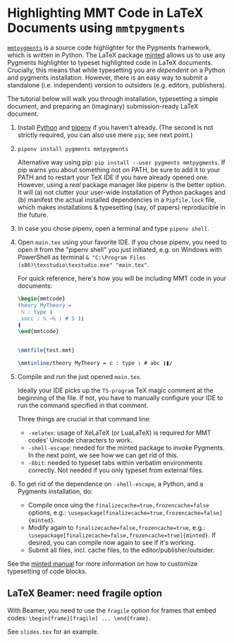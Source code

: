 # Highlighting MMT Code in LaTeX Documents using `mmtpygments`

[`mmtpygments`](./../../) is a source code highlighter for the Pygments framework, which is written in Python.
The LaTeX package [minted](https://ctan.org/pkg/minted) allows us to use any Pygments highlighter to typeset highlighted code in LaTeX documents.
Crucially, this means that while typesetting you are *dependent* on a Python and pygments installation. However, there is an easy way to submit a standalone (i.e. independent) version to outsiders (e.g. editors, publishers).

The tutorial below will walk you through installation, typesetting a simple document, and preparing an (imaginary) submission-ready LaTeX document.

1. Install [Python](https://www.python.org/) and [pipenv](https://pipenv.pypa.io/en/latest/install/#installing-pipenv) if you haven't already. (The second is not strictly required, you can also use mere `pip`; see next point.)
2. `pipenv install pygments mmtpygments`

   Alternative way using pip: `pip install --user pygments mmtpygments`. If pip warns you about something not on PATH, be sure to add it to your PATH and to restart your TeX IDE if you have already opened one. 
   However, using a *real* package manager like pipenv is the better option. It will (a) not clutter your user-wide installation of Python packages and (b) manifest the actual installed dependencies in a `Pipfile.lock` file, which makes installations & typesetting (say, of papers) reproducible in the future.

3. In case you chose pipenv, open a terminal and type `pipenv shell`.
4. Open `main.tex` using your favorite IDE. If you chose pipenv, you need to open it from the "pipenv shell" you just initiated, e.g. on Windows with PowerShell as terminal `& "C:\Program Files (x86)\texstudio\texstudio.exe" "main.tex"`.

   For quick reference, here's how you will be including MMT code in your documents:

   ```tex
   \begin{mmtcode}
   theory MyTheory =
   	ℕ : type ❙
   	succ : ℕ ⟶ℕ ❘ # S 1❙
   ❚
   \end{mmtcode}
   
   
   \mmtfile{test.mmt}
   
   \mmtinline/theory MyTheory = c : type ❘ # abc ❙❚/
   ```

5. Compile and run the just opened `main.tex`.

   Ideally your IDE picks up the `TS-program` TeX magic comment at the beginning of the file. If not, you have to manually configure your IDE to run the command specified in that comment.

   Three things are crucial in that command line:

     - `-xelatex`: usage of XeLaTeX (or LuaLaTeX) is required for MMT codes' Unicode characters to work.
     - `-shell-escape`: needed for the minted package to invoke Pygments. In the next point, we see how we can get rid of this.
     - `-8bit`: needed to typeset tabs within verbatim environments correctly. Not needed if you only typeset from external files.

6. To get rid of the dependence on `-shell-escape`, a Python, and a Pygments installation, do:

   - Compile once uing the `finalizecache=true,frozencache=false` options, e.g.: `\usepackage[finalizecache=true,frozencache=false]{minted}`.
   - Modify again to `finalizecache=false,frozencache=true`, e.g.: `\usepackage[finalizecache=false,frozencache=true]{minted}`. If desired, you can compile now again to see if it's working.
   - Submit all files, incl. cache files, to the editor/publisher/outsider.

See the [minted manual](https://ctan.org/pkg/minted) for more information on how to customize typesetting of code blocks.

## LaTeX Beamer: need fragile option

With Beamer, you need to use the `fragile` option for frames that embed codes: `\begin{frame}[fragile] ... \end{frame}`.

See `slides.tex` for an example.
